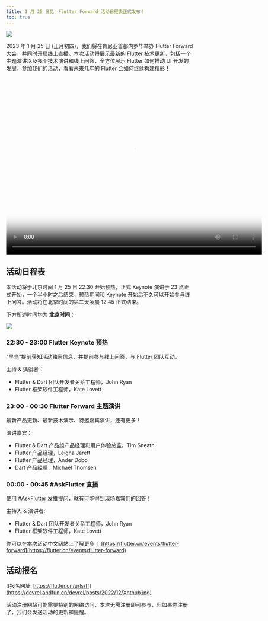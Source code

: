 ```yaml
---
title: 1 月 25 日见｜Flutter Forward 活动日程表正式发布！
toc: true
---
```


![](https://devrel.andfun.cn/devrel/posts/2022/12/MLLUlG.jpeg)

2023 年 1 月 25 日 (正月初四)，我们将在肯尼亚首都内罗毕举办 Flutter Forward 大会，并同时开启线上直播。本次活动将展示最新的 Flutter 技术更新，包括一个主题演讲以及多个技术演讲和线上问答，全方位展示 Flutter 如何推动 UI 开发的发展，参加我们的活动，看看未来几年的 Flutter 会如何继续构建精彩！

<video controls width="690" height="480" src="https://devrel.andfun.cn/devrel/posts/2022/12/pJEefJ.mp4" poster="https://devrel.andfun.cn/devrel/posts/2022/12/MLLUlG.jpeg"></video>

## 活动日程表

本活动将于北京时间 1 月 25 日 22:30 开始预热，正式 Keynote 演讲于 23 点正式开始，一个半小时之后结束，预热期间和 Keynote 开始后不久可以开始参与线上问答。活动将在北京时间的第二天凌晨 12:45 正式结束。

下方所述时间均为 **北京时间**：

![](https://devrel.andfun.cn/devrel/posts/2022/12/VFvbt9.jpg)

### 22:30 - 23:00 Flutter Keynote 预热

“早鸟”提前获知活动独家信息，并提前参与线上问答，与 Flutter 团队互动。

主持 & 演讲者：
- Flutter & Dart 团队开发者关系工程师，John Ryan
- Flutter 框架软件工程师，Kate Lovett

### 23:00 - 00:30 Flutter Forward 主题演讲

最新产品更新、最新技术演示、特邀嘉宾演讲，还有更多！

演讲嘉宾：

- Flutter & Dart 产品组产品经理和用户体验总监，Tim Sneath
- Flutter 产品经理，Leigha Jarett
- Flutter 产品经理，Ander Dobo
- Dart 产品经理，Michael Thomsen

### 00:00 - 00:45 #AskFlutter 直播

使用 #AskFlutter 发推提问，就有可能得到现场嘉宾们的回答！

主持人 & 演讲者:

- Flutter & Dart 团队开发者关系工程师，John Ryan
- Flutter 框架软件工程师，Kate Lovett

你可以在本次活动中文网站上了解更多：
[https://flutter.cn/events/flutter-forward](https://flutter.cn/events/flutter-forward)

## 活动报名

![报名网址: https://flutter.cn/urls/ff](https://devrel.andfun.cn/devrel/posts/2022/12/Xhthub.jpg)

活动注册网站可能需要特别的网络访问，本次无需注册即可参与，但如果你注册了，我们会发送活动的更新和提醒。
